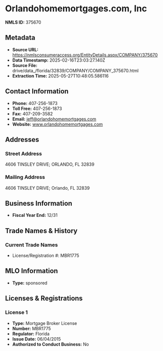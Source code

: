 # Orlandohomemortgages.com, Inc

**NMLS ID:** 375670

## Metadata
- **Source URL:** https://nmlsconsumeraccess.org/EntityDetails.aspx/COMPANY/375670
- **Data Timestamp:** 2025-02-16T23:03:27.140Z
- **Source File:** drive/data_/florida/32839/COMPANY/COMPANY_375670.html
- **Extraction Time:** 2025-05-27T10:48:05.586116

## Contact Information
- **Phone:** 407-256-1873
- **Toll Free:** 407-256-1873
- **Fax:** 407-209-3582
- **Email:** jeff@orlandohomemortgages.com
- **Website:** www.orlandohomemortgages.com

## Addresses
### Street Address
4606 TINSLEY DRIVE; ORLANDO, FL 32839

### Mailing Address
4606 TINSLEY DRIVE; Orlando, FL 32839

## Business Information
- **Fiscal Year End:** 12/31

## Trade Names & History
### Current Trade Names
- License/Registration #: MBR1775

## MLO Information
- **Type:** sponsored

## Licenses & Registrations

### License 1
- **Type:** Mortgage Broker License
- **Number:** MBR1775
- **Regulator:** Florida
- **Issue Date:** 06/04/2015
- **Authorized to Conduct Business:** No
